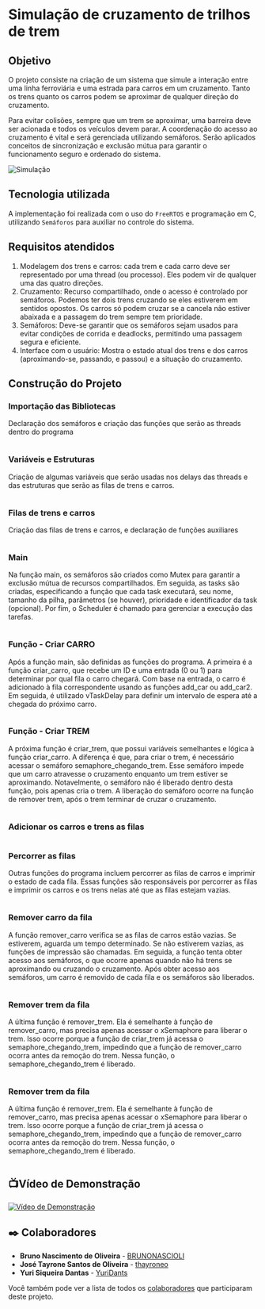 # Simulação de cruzamento de trilhos de trem

## Objetivo
O projeto consiste na criação de um sistema que simule a interação entre uma linha ferroviária e uma estrada para carros em um cruzamento. Tanto os trens quanto os carros podem se aproximar de qualquer direção do cruzamento.  

Para evitar colisões, sempre que um trem se aproximar, uma barreira deve ser acionada e todos os veículos devem parar. A coordenação do acesso ao cruzamento é vital e será gerenciada utilizando semáforos. Serão aplicados conceitos de sincronização e exclusão mútua para garantir o funcionamento seguro e ordenado do sistema.

![Simulação](data/img/simu.png)

## Tecnologia utilizada

A implementação foi realizada com o uso do `FreeRTOS` e programação em C, utilizando `Semáforos` para auxiliar no controle do sistema.

## Requisitos atendidos

1. Modelagem dos trens e carros: cada trem e cada carro deve ser representado por uma thread (ou processo). Eles podem vir de qualquer uma das quatro direções.
2. Cruzamento: Recurso compartilhado, onde o acesso é controlado por semáforos. Podemos ter dois trens cruzando se eles estiverem em sentidos opostos. Os carros só podem cruzar se a cancela não estiver abaixada e a passagem do trem sempre tem prioridade.
3. Semáforos: Deve-se garantir que os semáforos sejam usados para evitar condições de corrida e deadlocks, permitindo uma passagem segura e eficiente.
4. Interface com o usuário: Mostra o estado atual dos trens e dos carros (aproximando-se, passando, e passou) e a situação do cruzamento.

## Construção do Projeto

### Importação das Bibliotecas

Declaração dos semáforos e criação das funções que serão as threads dentro do programa

```

```

### Variáveis e Estruturas

Criação de algumas variáveis que serão usadas nos delays das threads e das estruturas que serão as filas de trens e carros.

```

```

### Filas de trens e carros

Criação das filas de trens e carros, e declaração de funções auxiliares

```

```

### Main

Na função main, os semáforos são criados como Mutex para garantir a exclusão mútua de recursos compartilhados. Em seguida, as tasks são criadas, especificando a função que cada task executará, seu nome, tamanho da pilha, parâmetros (se houver), prioridade e identificador da task (opcional). Por fim, o Scheduler é chamado para gerenciar a execução das tarefas.

```

```

### Função - Criar CARRO

Após a função main, são definidas as funções do programa. A primeira é a função criar_carro, que recebe um ID e uma entrada (0 ou 1) para determinar por qual fila o carro chegará. Com base na entrada, o carro é adicionado à fila correspondente usando as funções add_car ou add_car2. Em seguida, é utilizado vTaskDelay para definir um intervalo de espera até a chegada do próximo carro.

```

```

### Função - Criar TREM

A próxima função é criar_trem, que possui variáveis semelhantes e lógica à função criar_carro. A diferença é que, para criar o trem, é necessário acessar o semáforo semaphore_chegando_trem. Esse semáforo impede que um carro atravesse o cruzamento enquanto um trem estiver se aproximando. Notavelmente, o semáforo não é liberado dentro desta função, pois apenas cria o trem. A liberação do semáforo ocorre na função de remover trem, após o trem terminar de cruzar o cruzamento.

```

```

### Adicionar os carros e trens as filas

```

```

### Percorrer as filas

Outras funções do programa incluem percorrer as filas de carros e imprimir o estado de cada fila. Essas funções são responsáveis por percorrer as filas e imprimir os carros e os trens nelas até que as filas estejam vazias.

```

```

### Remover carro da fila

A função remover_carro verifica se as filas de carros estão vazias. Se estiverem, aguarda um tempo determinado. Se não estiverem vazias, as funções de impressão são chamadas. Em seguida, a função tenta obter acesso aos semáforos, o que ocorre apenas quando não há trens se aproximando ou cruzando o cruzamento. Após obter acesso aos semáforos, um carro é removido de cada fila e os semáforos são liberados.

```

```

### Remover trem da fila

A última função é remover_trem. Ela é semelhante à função de remover_carro, mas precisa apenas acessar o xSemaphore para liberar o trem. Isso ocorre porque a função de criar_trem já acessa o semaphore_chegando_trem, impedindo que a função de remover_carro ocorra antes da remoção do trem. Nessa função, o semaphore_chegando_trem é liberado.

```

```

### Remover trem da fila

A última função é remover_trem. Ela é semelhante à função de remover_carro, mas precisa apenas acessar o xSemaphore para liberar o trem. Isso ocorre porque a função de criar_trem já acessa o semaphore_chegando_trem, impedindo que a função de remover_carro ocorra antes da remoção do trem. Nessa função, o semaphore_chegando_trem é liberado.

```

```

## 📺Vídeo de Demonstração

[![Vídeo de Demonstração](https://img.youtube.com/vi/ZyIT2PiXCF4/hqdefault.jpg)](https://youtu.be/ZyIT2PiXCF4)


## ✒️ Colaboradores
* **Bruno Nascimento de Oliveira** - [BRUNONASCIOLI](https://github.com/BRUNONASCIOLI)
* **José Tayrone Santos de Oliveira** - [thayroneo](https://github.com/thayroneo)
* **Yuri Siqueira Dantas** - [YuriDants](https://github.com/YuriDants)

Você também pode ver a lista de todos os [colaboradores](https://github.com/BRUNONASCIOLI/Projeto_STR/colaboradores) que participaram deste projeto.
